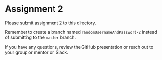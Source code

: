# Assignment 2

Please submit assignment 2 to this directory.

Remember to create a branch named `randomUsernameAndPassword-2` 
instead of submitting to the `master` branch.

If you have any questions, review the GitHub presentation or reach
out to your group or mentor on Slack.
